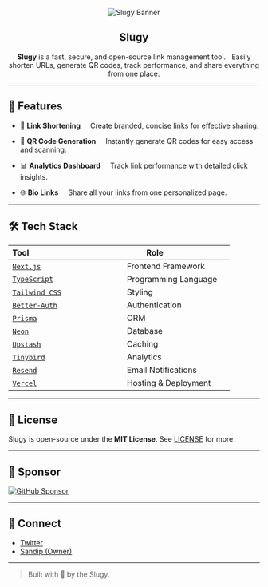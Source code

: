 <div align="center">

![Slugy Banner](https://opengraph.b-cdn.net/production/images/28751e40-32c9-4141-a560-f8f6d64ce48f.png?token=RhO23rFP1rWLpGoo_LT0lZzEA7hT_he8l60oDB6bCV0&height=630&width=1200&expires=33289007293)

<h2> Slugy </h2>

**Slugy** is a fast, secure, and open-source link management tool.  
Easily shorten URLs, generate QR codes, track performance, and share everything from one place.

</div>

---

## 🌟 Features

- 🔗 **Link Shortening**  
    Create branded, concise links for effective sharing.

- 📱 **QR Code Generation**  
    Instantly generate QR codes for easy access and scanning.

- 📊 **Analytics Dashboard**  
    Track link performance with detailed click insights.

- 🌐 **Bio Links**  
    Share all your links from one personalized page.

---

## 🛠 Tech Stack

| Tool                                            | Role                     |
| ----------------------------------------------- | ------------------------ |
| [`Next.js`](https://nextjs.org)                 | Frontend Framework       |
| [`TypeScript`](https://www.typescriptlang.org)  | Programming Language     |
| [`Tailwind CSS`](https://tailwindcss.com)       | Styling                  |
| [`Better-Auth`](https://www.better-auth.com/)   | Authentication           |
| [`Prisma`](https://www.prisma.io)               | ORM                      |
| [`Neon`](https://neon.tech)                     | Database                 |
| [`Upstash`](https://upstash.com/)               | Caching                  |
| [`Tinybird`](https://tinybird.co)               | Analytics                |
| [`Resend`](https://resend.com)                  | Email Notifications      |
| [`Vercel`](https://vercel.com)                  | Hosting & Deployment     |

---

## 📄 License

Slugy is open-source under the **MIT License**. See [LICENSE](./LICENSE) for more.

---

## 💖 Sponsor

[![GitHub Sponsor](https://img.shields.io/github/sponsors/slugylink?label=Sponsor&logo=GitHub&color=ff69b4)](https://github.com/sponsors/slugylink)

---

## 🔗 Connect

- [Twitter](https://x.com/slugydotco)
- [Sandip (Owner)](https://x.com/sandip_dev_07)

---



> Built with 🐌 by the Slugy.
